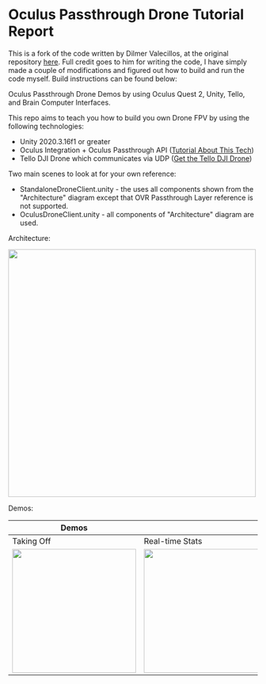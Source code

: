 # Oculus Passthrough Drone Tutorial Report

This is a fork of the code written by Dilmer Valecillos, at the original repository [here](https://github.com/dilmerv/OculusPassthroughDrone). Full credit goes to him for writing the code, I have simply made a couple of modifications and figured out how to build and run the code myself. Build instructions can be found below:





Oculus Passthrough Drone Demos by using Oculus Quest 2, Unity, Tello, and Brain Computer Interfaces.

This repo aims to teach you how to build you own Drone FPV by using the following technologies:

* Unity 2020.3.16f1 or greater
* Oculus Integration + Oculus Passthrough API ([Tutorial About This Tech](https://github.com/dilmerv/OculusPassthroughDemos))
* Tello DJI Drone which communicates via UDP ([Get the Tello DJI Drone](https://amzn.to/3hdtSHD))

Two main scenes to look at for your own reference:
* StandaloneDroneClient.unity - the uses all components shown from the "Architecture" diagram except that OVR Passthrough Layer reference is not supported.
* OculusDroneClient.unity - all components of "Architecture" diagram are used.

Architecture:

<img src="https://github.com/dilmerv/OculusPassthroughDrone/blob/master/docs/architecture.png" width="500">

Demos:

|Demos|||
|---|---|---|
|Taking Off|Real-time Stats|Device Online|
|<img src="https://github.com/dilmerv/OculusPassthroughDrone/blob/master/docs/images/demo_0.gif" width="250">|<img src="https://github.com/dilmerv/OculusPassthroughDrone/blob/master/docs/images/demo_1.gif" width="250">|<img src="https://github.com/dilmerv/OculusPassthroughDrone/blob/master/docs/images/demo_2.gif" width="250">|
